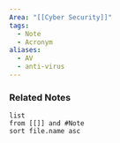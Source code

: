 ```yaml
---
Area: "[[Cyber Security]]"
tags:
  - Note
  - Acronym
aliases:
  - AV
  - anti-virus
---
```



### Related Notes
```dataview
list
from [[]] and #Note 
sort file.name asc
```
